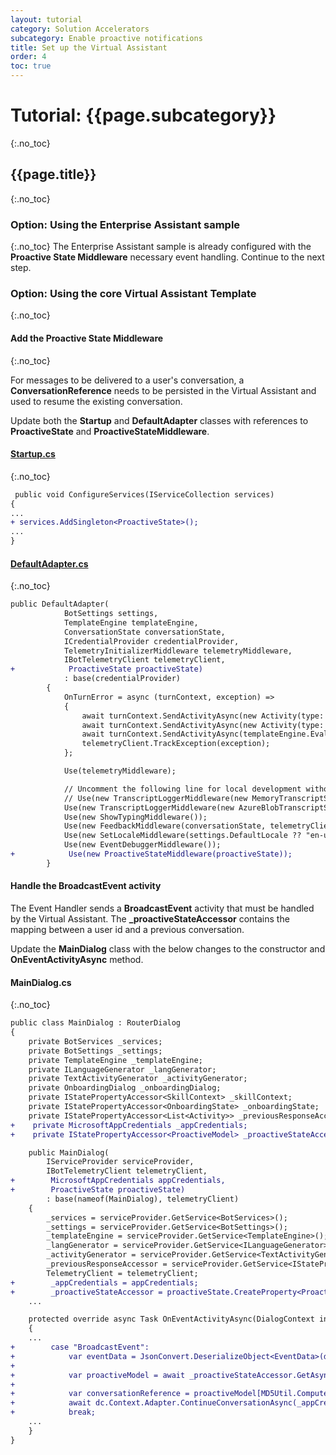 ```yaml
---
layout: tutorial
category: Solution Accelerators
subcategory: Enable proactive notifications
title: Set up the Virtual Assistant
order: 4
toc: true
---
```


# Tutorial: {{page.subcategory}}
{:.no_toc}
## {{page.title}}
{:.no_toc}
### Option: Using the Enterprise Assistant sample
{:.no_toc}
The Enterprise Assistant sample is already configured with the **Proactive State Middleware** necessary event handling. Continue to the next step.

### Option: Using the core Virtual Assistant Template
{:.no_toc}

#### Add the Proactive State Middleware
{:.no_toc}

For messages to be delivered to a user's conversation, a **ConversationReference** needs to be persisted in the Virtual Assistant and used to resume the existing conversation.

Update both the **Startup** and **DefaultAdapter** classes with references to **ProactiveState** and **ProactiveStateMiddleware**.

#### [Startup.cs]({{site.repo}})
{:.no_toc}

```diff
 public void ConfigureServices(IServiceCollection services)
{
...
+ services.AddSingleton<ProactiveState>();
...
}
```

#### [DefaultAdapter.cs]({{site.repo}})
{:.no_toc}

```diff
public DefaultAdapter(
            BotSettings settings,
            TemplateEngine templateEngine,
            ConversationState conversationState,
            ICredentialProvider credentialProvider,
            TelemetryInitializerMiddleware telemetryMiddleware,
            IBotTelemetryClient telemetryClient,
+            ProactiveState proactiveState)
            : base(credentialProvider)
        {
            OnTurnError = async (turnContext, exception) =>
            {
                await turnContext.SendActivityAsync(new Activity(type: ActivityTypes.Trace, text: $"{exception.Message}"));
                await turnContext.SendActivityAsync(new Activity(type: ActivityTypes.Trace, text: $"{exception.StackTrace}"));
                await turnContext.SendActivityAsync(templateEngine.EvaluateTemplate("errorMessage"));
                telemetryClient.TrackException(exception);
            };

            Use(telemetryMiddleware);

            // Uncomment the following line for local development without Azure Storage
            // Use(new TranscriptLoggerMiddleware(new MemoryTranscriptStore()));
            Use(new TranscriptLoggerMiddleware(new AzureBlobTranscriptStore(settings.BlobStorage.ConnectionString, settings.BlobStorage.Container)));
            Use(new ShowTypingMiddleware());
            Use(new FeedbackMiddleware(conversationState, telemetryClient));
            Use(new SetLocaleMiddleware(settings.DefaultLocale ?? "en-us"));
            Use(new EventDebuggerMiddleware());
+            Use(new ProactiveStateMiddleware(proactiveState));
        }
```

#### Handle the **BroadcastEvent** activity

The Event Handler sends a **BroadcastEvent** activity that must be handled by the Virtual Assistant.
The **_proactiveStateAccessor** contains the mapping between a user id and a previous conversation.

Update the **MainDialog** class with the below changes to the constructor and **OnEventActivityAsync** method.

#### MainDialog.cs
{:.no_toc}

```diff
public class MainDialog : RouterDialog
{
    private BotServices _services;
    private BotSettings _settings;
    private TemplateEngine _templateEngine;
    private ILanguageGenerator _langGenerator;
    private TextActivityGenerator _activityGenerator;
    private OnboardingDialog _onboardingDialog;
    private IStatePropertyAccessor<SkillContext> _skillContext;
    private IStatePropertyAccessor<OnboardingState> _onboardingState;
    private IStatePropertyAccessor<List<Activity>> _previousResponseAccessor;
+    private MicrosoftAppCredentials _appCredentials;
+    private IStatePropertyAccessor<ProactiveModel> _proactiveStateAccessor;

    public MainDialog(
        IServiceProvider serviceProvider,
        IBotTelemetryClient telemetryClient,
+        MicrosoftAppCredentials appCredentials,
+        ProactiveState proactiveState)
        : base(nameof(MainDialog), telemetryClient)
    {
        _services = serviceProvider.GetService<BotServices>();
        _settings = serviceProvider.GetService<BotSettings>();
        _templateEngine = serviceProvider.GetService<TemplateEngine>();
        _langGenerator = serviceProvider.GetService<ILanguageGenerator>();
        _activityGenerator = serviceProvider.GetService<TextActivityGenerator>();
        _previousResponseAccessor = serviceProvider.GetService<IStatePropertyAccessor<List<Activity>>>();
        TelemetryClient = telemetryClient;
+        _appCredentials = appCredentials;
+        _proactiveStateAccessor = proactiveState.CreateProperty<ProactiveModel>(nameof(ProactiveModel));
    ...

    protected override async Task OnEventActivityAsync(DialogContext innerDc, CancellationToken cancellationToken = default)
    {
    ...
+        case "BroadcastEvent":
+            var eventData = JsonConvert.DeserializeObject<EventData>(dc.Context.Activity.Value.ToString());
+
+            var proactiveModel = await _proactiveStateAccessor.GetAsync(dc.Context, () => new ProactiveModel());
+
+            var conversationReference = proactiveModel[MD5Util.ComputeHash(eventData.UserId)].Conversation;
+            await dc.Context.Adapter.ContinueConversationAsync(_appCredentials.MicrosoftAppId, conversationReference, ContinueConversationCallback(dc.Context, eventData.Message), cancellationToken);
+            break;
    ...
    }
}
```